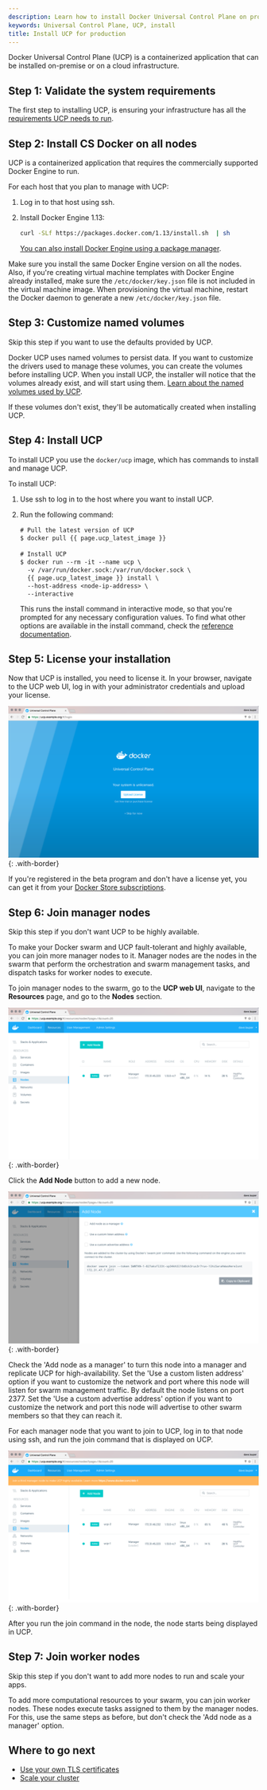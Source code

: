 ```yaml
---
description: Learn how to install Docker Universal Control Plane on production
keywords: Universal Control Plane, UCP, install
title: Install UCP for production
---
```


Docker Universal Control Plane (UCP) is a containerized application that can be
installed on-premise or on a cloud infrastructure.

## Step 1: Validate the system requirements

The first step to installing UCP, is ensuring your
infrastructure has all the [requirements UCP needs to run](system-requirements.md).


## Step 2: Install CS Docker on all nodes

UCP is a containerized application that requires the commercially supported
Docker Engine to run.

For each host that you plan to manage with UCP:

1.  Log in to that host using ssh.
2.  Install Docker Engine 1.13:

    ```bash
    curl -SLf https://packages.docker.com/1.13/install.sh  | sh
    ```

    [You can also install Docker Engine using a package manager](/cs-engine/1.13/index.md).

Make sure you install the same Docker Engine version on all the nodes. Also,
if you're creating virtual machine templates with Docker Engine already
installed, make sure the `/etc/docker/key.json` file is not included in the
virtual machine image. When provisioning the virtual machine, restart the Docker
daemon to generate a new `/etc/docker/key.json` file.

## Step 3: Customize named volumes

Skip this step if you want to use the defaults provided by UCP.

Docker UCP uses named volumes to persist data. If you want
to customize the drivers used to manage these volumes, you can create the
volumes before installing UCP. When you install UCP, the installer
will notice that the volumes already exist, and will start using them.
[Learn about the named volumes used by UCP](../../architecture.md).

If these volumes don't exist, they'll be automatically created when installing
UCP.

## Step 4: Install UCP

To install UCP you use the `docker/ucp` image, which has commands to install and
manage UCP.

To install UCP:

1. Use ssh to log in to the host where you want to install UCP.

2.  Run the following command:

    ```none
    # Pull the latest version of UCP
    $ docker pull {{ page.ucp_latest_image }}

    # Install UCP
    $ docker run --rm -it --name ucp \
      -v /var/run/docker.sock:/var/run/docker.sock \
      {{ page.ucp_latest_image }} install \
      --host-address <node-ip-address> \
      --interactive
    ```

    This runs the install command in interactive mode, so that you're
    prompted for any necessary configuration values.
    To find what other options are available in the install command, check the
    [reference documentation](../../../reference/cli/install.md).

## Step 5: License your installation

Now that UCP is installed, you need to license it. In your browser, navigate
to the UCP web UI, log in with your administrator credentials and upload your
license.

![](../../../../../images/try-ddc-1.png){: .with-border}

If you're registered in the beta program and don't have a license yet, you
can get it from your [Docker Store subscriptions](https://store.docker.com/?overlay=subscriptions).

<!-- If you don't have a license yet, [learn how to get a free trial license](license.md). -->

## Step 6: Join manager nodes

Skip this step if you don't want UCP to be highly available.

To make your Docker swarm and UCP fault-tolerant and highly available, you can
join more manager nodes to it. Manager nodes are the nodes in the swarm
that perform the orchestration and swarm management tasks, and dispatch tasks
for worker nodes to execute.

To join manager nodes to the swarm, go to the **UCP web UI**, navigate to
the **Resources** page, and go to the **Nodes** section.

![](../../images/step-6-one-node.png){: .with-border}

Click the **Add Node** button to add a new node.

![](../../../../../images/try-ddc-3.png){: .with-border}

Check the 'Add node as a manager' to turn this node into a manager and replicate
UCP for high-availability.
Set the 'Use a custom listen address' option if you want to customize the
network and port where this node will listen for swarm management traffic. By
default the node listens on port 2377.
Set the 'Use a custom advertise address' option if you want to customize the
network and port this node will advertise to other swarm members so that they
can reach it.

For each manager node that you want to join to UCP, log in to that
node using ssh, and run the join command that is displayed on UCP.

![](../../images/step-6-two-nodes.png){: .with-border}

After you run the join command in the node, the node starts being displayed
in UCP.

## Step 7: Join worker nodes

Skip this step if you don't want to add more nodes to run and scale your apps.

To add more computational resources to your swarm, you can join worker nodes.
These nodes execute tasks assigned to them by the manager nodes. For this,
use the same steps as before, but don't check the 'Add node as a manager'
option.

## Where to go next

* [Use your own TLS certificates](../configure/use-your-own-tls-certificates.md)
* [Scale your cluster](../configure/scale-your-cluster.md)
